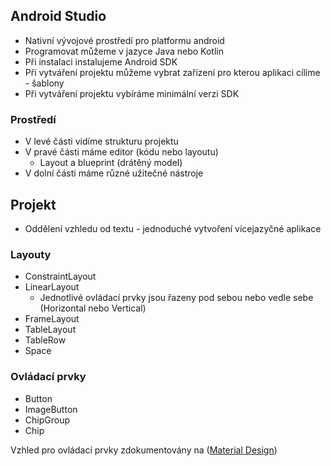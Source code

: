 ## Android Studio
* Nativní vývojové prostředí pro platformu android
* Programovat můžeme v jazyce Java nebo Kotlin
* Při instalaci instalujeme Android SDK
* Při vytváření projektu můžeme vybrat zařízení pro kterou aplikaci cílíme - šablony
* Při vytváření projektu vybíráme minimální verzi SDK

### Prostředí
* V levé části vidíme strukturu projektu
* V pravé části máme editor (kódu nebo layoutu)
    * Layout a blueprint (drátěný model)
* V dolní části máme různé užitečné nástroje

## Projekt
* Oddělení vzhledu od textu - jednoduché vytvoření vícejazyčné aplikace

### Layouty
* ConstraintLayout
* LinearLayout
	* Jednotlivé ovládací prvky jsou řazeny pod sebou nebo vedle sebe (Horizontal nebo Vertical)
* FrameLayout
* TableLayout
* TableRow
* Space

### Ovládací prvky
* Button
* ImageButton
* ChipGroup
* Chip

Vzhled pro ovládací prvky zdokumentovány na ([Material Design](https://material.io/components))
